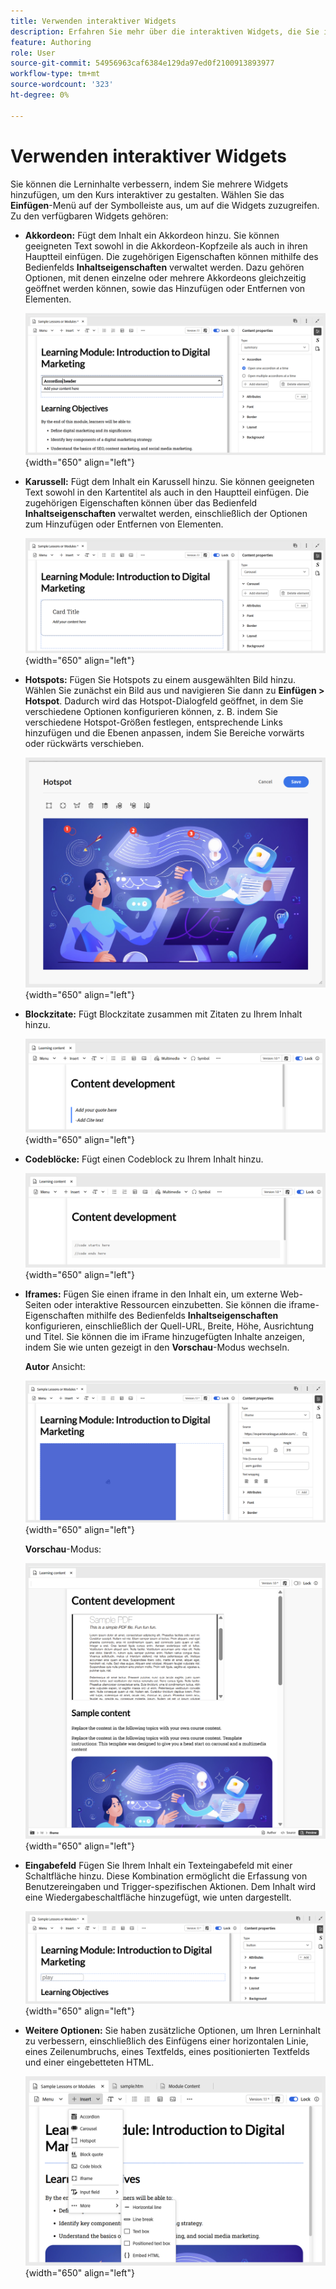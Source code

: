 ```yaml
---
title: Verwenden interaktiver Widgets
description: Erfahren Sie mehr über die interaktiven Widgets, die Sie im Lerninhalt verwenden können.
feature: Authoring
role: User
source-git-commit: 54956963caf6384e129da97ed0f2100913893977
workflow-type: tm+mt
source-wordcount: '323'
ht-degree: 0%

---
```


# Verwenden interaktiver Widgets

Sie können die Lerninhalte verbessern, indem Sie mehrere Widgets hinzufügen, um den Kurs interaktiver zu gestalten. Wählen Sie das **Einfügen**-Menü auf der Symbolleiste aus, um auf die Widgets zuzugreifen. Zu den verfügbaren Widgets gehören:

- **Akkordeon:** Fügt dem Inhalt ein Akkordeon hinzu. Sie können geeigneten Text sowohl in die Akkordeon-Kopfzeile als auch in ihren Hauptteil einfügen. Die zugehörigen Eigenschaften können mithilfe des Bedienfelds **Inhaltseigenschaften** verwaltet werden. Dazu gehören Optionen, mit denen einzelne oder mehrere Akkordeons gleichzeitig geöffnet werden können, sowie das Hinzufügen oder Entfernen von Elementen.

  ![](assets/accordion-learning-content.png){width="650" align="left"}

- **Karussell:** Fügt dem Inhalt ein Karussell hinzu. Sie können geeigneten Text sowohl in den Kartentitel als auch in den Hauptteil einfügen. Die zugehörigen Eigenschaften können über das Bedienfeld **Inhaltseigenschaften** verwaltet werden, einschließlich der Optionen zum Hinzufügen oder Entfernen von Elementen.

  ![](assets/carousal-learning-content.png){width="650" align="left"}

- **Hotspots:** Fügen Sie Hotspots zu einem ausgewählten Bild hinzu. Wählen Sie zunächst ein Bild aus und navigieren Sie dann zu **Einfügen > Hotspot**. Dadurch wird das Hotspot-Dialogfeld geöffnet, in dem Sie verschiedene Optionen konfigurieren können, z. B. indem Sie verschiedene Hotspot-Größen festlegen, entsprechende Links hinzufügen und die Ebenen anpassen, indem Sie Bereiche vorwärts oder rückwärts verschieben.

  ![](assets/hotspot-learning-content.png){width="650" align="left"}

- **Blockzitate:** Fügt Blockzitate zusammen mit Zitaten zu Ihrem Inhalt hinzu.

  ![](assets/block-quote-learning-content.png){width="650" align="left"}

- **Codeblöcke:** Fügt einen Codeblock zu Ihrem Inhalt hinzu.

  ![](assets/code-block-learning-content.png){width="650" align="left"}

- **Iframes:** Fügen Sie einen iframe in den Inhalt ein, um externe Web-Seiten oder interaktive Ressourcen einzubetten. Sie können die iframe-Eigenschaften mithilfe des Bedienfelds **Inhaltseigenschaften** konfigurieren, einschließlich der Quell-URL, Breite, Höhe, Ausrichtung und Titel. Sie können die im iFrame hinzugefügten Inhalte anzeigen, indem Sie wie unten gezeigt in den **Vorschau**-Modus wechseln.

  **Autor** Ansicht:

  ![](assets/iframe-learning-content.png){width="650" align="left"}


  **Vorschau**-Modus:

  ![](assets/iframe-learning-content-preview.png){width="650" align="left"}

- **Eingabefeld** Fügen Sie Ihrem Inhalt ein Texteingabefeld mit einer Schaltfläche hinzu. Diese Kombination ermöglicht die Erfassung von Benutzereingaben und Trigger-spezifischen Aktionen. Dem Inhalt wird eine Wiedergabeschaltfläche hinzugefügt, wie unten dargestellt.

  ![](assets/button-learning-content.png){width="650" align="left"}

- **Weitere Optionen:** Sie haben zusätzliche Optionen, um Ihren Lerninhalt zu verbessern, einschließlich des Einfügens einer horizontalen Linie, eines Zeilenumbruchs, eines Textfelds, eines positionierten Textfelds und einer eingebetteten HTML.

  ![](assets/more-options-learning-content.png){width="650" align="left"}
